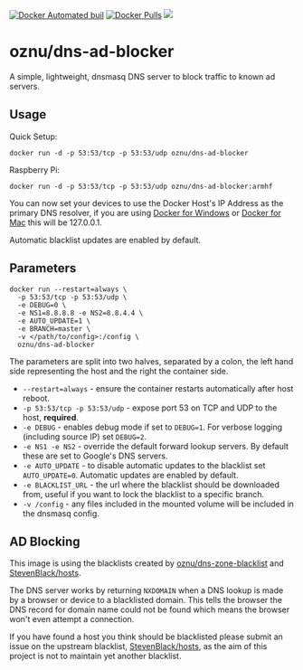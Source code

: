 [![Docker Automated buil](https://img.shields.io/docker/automated/oznu/dns-ad-blocker.svg)](https://hub.docker.com/r/oznu/dns-ad-blocker/) [![Docker Pulls](https://img.shields.io/docker/pulls/oznu/dns-ad-blocker.svg)](https://hub.docker.com/r/oznu/dns-ad-blocker/) [![](https://images.microbadger.com/badges/image/oznu/dns-ad-blocker.svg)](https://hub.docker.com/r/oznu/dns-ad-blocker/)

# oznu/dns-ad-blocker

A simple, lightweight, dnsmasq DNS server to block traffic to known ad servers.

## Usage

Quick Setup:

```
docker run -d -p 53:53/tcp -p 53:53/udp oznu/dns-ad-blocker
```

Raspberry Pi:

```
docker run -d -p 53:53/tcp -p 53:53/udp oznu/dns-ad-blocker:armhf
```

You can now set your devices to use the Docker Host's IP Address as the primary DNS resolver,
if you are using [Docker for Windows](https://docs.docker.com/docker-for-windows/) or [Docker for Mac](https://docs.docker.com/docker-for-mac/) this will be 127.0.0.1.

Automatic blacklist updates are enabled by default.

## Parameters

```shell
docker run --restart=always \
  -p 53:53/tcp -p 53:53/udp \
  -e DEBUG=0 \
  -e NS1=8.8.8.8 -e NS2=8.8.4.4 \
  -e AUTO_UPDATE=1 \
  -e BRANCH=master \
  -v </path/to/config>:/config \
  oznu/dns-ad-blocker
```

The parameters are split into two halves, separated by a colon, the left hand side representing the host and the right the container side.

* ```--restart=always``` - ensure the container restarts automatically after host reboot.
* ```-p 53:53/tcp -p 53:53/udp``` - expose port 53 on TCP and UDP to the host, **required**.
* ```-e DEBUG``` - enables debug mode if set to ```DEBUG=1```. For verbose logging (including source IP) set ```DEBUG=2```.
* ```-e NS1 -e NS2``` - override the default forward lookup servers. By default these are set to Google's DNS servers.
* ```-e AUTO_UPDATE``` - to disable automatic updates to the blacklist set ```AUTO_UPDATE=0```. Automatic updates are enabled by default.
* ```-e BLACKLIST_URL``` - the url where the blacklist should be downloaded from, useful if you want to lock the blacklist to a specific branch.
* ```-v /config``` - any files included in the mounted volume will be included in the dnsmasq config.

## AD Blocking

This image is using the blacklists created by [oznu/dns-zone-blacklist](https://github.com/oznu/dns-zone-blacklist) and [StevenBlack/hosts](https://github.com/StevenBlack/hosts).

The DNS server works by returning ```NXDOMAIN``` when a DNS lookup is made by a browser or device to a blacklisted domain. This tells the browser the DNS record for domain name could not be found which means the browser won't even attempt a connection.

If you have found a host you think should be blacklisted please submit an issue on the upstream blacklist, [StevenBlack/hosts](https://github.com/StevenBlack/hosts/issues), as
the aim of this project is not to maintain yet another blacklist.
